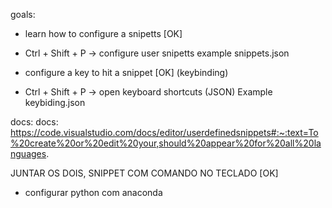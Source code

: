 goals:
* learn how to configure a snipetts [OK]
- Ctrl + Shift + P -> configure user snipetts
example snippets.json

* configure a key to hit a snippet [OK] (keybinding)
- Ctrl + Shift + P -> open keyboard shortcuts (JSON)
Example keybiding.json


docs:
docs: https://code.visualstudio.com/docs/editor/userdefinedsnippets#:~:text=To%20create%20or%20edit%20your,should%20appear%20for%20all%20languages.


JUNTAR OS DOIS, SNIPPET COM COMANDO NO TECLADO [OK]
* configurar python com anaconda